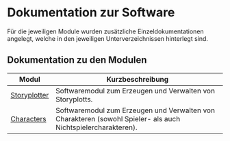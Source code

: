 # Dokumentation zur Software
Für die jeweiligen Module wurden zusätzliche Einzeldokumentationen angelegt, welche in den jeweiligen Unterverzeichnissen hinterlegt sind.

## Dokumentation zu den Modulen
| Modul | Kurzbeschreibung |
| --- | --- |
| [Storyplotter](moduls/storyplotter/README.md) | Softwaremodul zum Erzeugen und Verwalten von Storyplotts. |
| [Characters](modules/characters/README.md) | Softwaremodul zum Erzeugen und Verwalten von Charakteren (sowohl Spieler- als auch Nichtspielercharakteren). |

